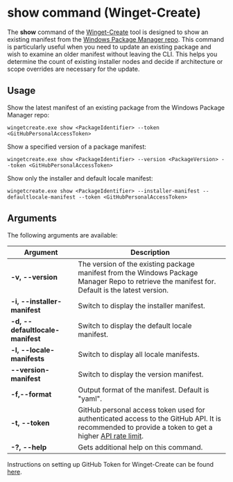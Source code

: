 # show command (Winget-Create)

The **show** command of the [Winget-Create](../README.md) tool is designed to show an existing manifest from the [Windows Package Manager repo](https://docs.microsoft.com/windows/package-manager/). This command is particularly useful when you need to update an existing package and wish to examine an older manifest without leaving the CLI. This helps you determine the count of existing installer nodes and decide if architecture or scope overrides are necessary for the update.

## Usage

Show the latest manifest of an existing package from the Windows Package Manager repo:

`wingetcreate.exe show <PackageIdentifier> --token <GitHubPersonalAccessToken>`

Show a specified version of a package manifest:

`wingetcreate.exe show <PackageIdentifier> --version <PackageVersion> --token <GitHubPersonalAccessToken>`

Show only the installer and default locale manifest:

`wingetcreate.exe show <PackageIdentifier> --installer-manifest --defaultlocale-manifest --token <GitHubPersonalAccessToken>`

## Arguments

The following arguments are available:

| Argument  | Description |
|--------------|-------------|
| **-v, --version** |  The version of the existing package manifest from the Windows Package Manager Repo to retrieve the manifest for. Default is the latest version.
| **-i, --installer-manifest** |  Switch to display the installer manifest.
| **-d, --defaultlocale-manifest** |  Switch to display the default locale manifest.
| **-l, --locale-manifests** |  Switch to display all locale manifests.
| **--version-manifest** |  Switch to display the version manifest.
| **-f,--format** |  Output format of the manifest. Default is "yaml". |
| **-t, --token** |  GitHub personal access token used for authenticated access to the GitHub API. It is recommended to provide a token to get a higher [API rate limit](https://docs.github.com/en/rest/overview/resources-in-the-rest-api#rate-limiting).
| **-?, --help** |  Gets additional help on this command. |

Instructions on setting up GitHub Token for Winget-Create can be found [here](../README.md#github-personal-access-token-classic-permissions).
